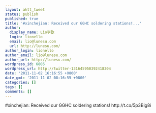 ```yaml
---
layout: aktt_tweet
status: publish
published: true
title: '#xinchejian: Received our GGHC soldering stations!...'
author:
  display_name: Lio李欧
  login: lionello
  email: lio@lunesu.com
  url: http://lunesu.com/
author_login: lionello
author_email: lio@lunesu.com
author_url: http://lunesu.com/
wordpress_id: 6805
wordpress_url: http://twitter-131645950392418304
date: '2011-11-02 16:16:55 +0800'
date_gmt: '2011-11-02 08:16:55 +0800'
categories: []
tags: []
comments: []
---
```

<p>#xinchejian: Received our GGHC soldering stations! http://t.co/5p3Big8i</p>

